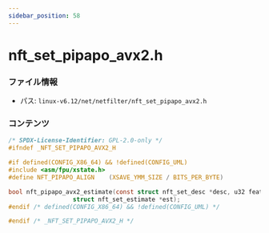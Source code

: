 ```yaml
---
sidebar_position: 58
---
```

# nft_set_pipapo_avx2.h

### ファイル情報

- パス: `linux-v6.12/net/netfilter/nft_set_pipapo_avx2.h`

### コンテンツ

```h
/* SPDX-License-Identifier: GPL-2.0-only */
#ifndef _NFT_SET_PIPAPO_AVX2_H

#if defined(CONFIG_X86_64) && !defined(CONFIG_UML)
#include <asm/fpu/xstate.h>
#define NFT_PIPAPO_ALIGN	(XSAVE_YMM_SIZE / BITS_PER_BYTE)

bool nft_pipapo_avx2_estimate(const struct nft_set_desc *desc, u32 features,
			      struct nft_set_estimate *est);
#endif /* defined(CONFIG_X86_64) && !defined(CONFIG_UML) */

#endif /* _NFT_SET_PIPAPO_AVX2_H */

```
